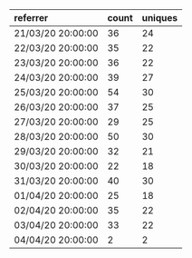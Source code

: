 | referrer          | count | uniques |
| :---------------- | :---- | :------ |
| 21/03/20 20:00:00 | 36    | 24      |
| 22/03/20 20:00:00 | 35    | 22      |
| 23/03/20 20:00:00 | 36    | 22      |
| 24/03/20 20:00:00 | 39    | 27      |
| 25/03/20 20:00:00 | 54    | 30      |
| 26/03/20 20:00:00 | 37    | 25      |
| 27/03/20 20:00:00 | 29    | 25      |
| 28/03/20 20:00:00 | 50    | 30      |
| 29/03/20 20:00:00 | 32    | 21      |
| 30/03/20 20:00:00 | 22    | 18      |
| 31/03/20 20:00:00 | 40    | 30      |
| 01/04/20 20:00:00 | 25    | 18      |
| 02/04/20 20:00:00 | 35    | 22      |
| 03/04/20 20:00:00 | 33    | 22      |
| 04/04/20 20:00:00 | 2     | 2       |